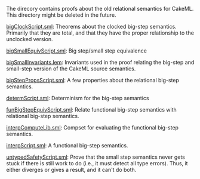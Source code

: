 The direcory contains proofs about the old relational semantics for
CakeML. This directory might be deleted in the future.

[bigClockScript.sml](bigClockScript.sml):
Theorems about the clocked big-step semantics. Primarily that they
are total, and that they have the proper relationship to the
unclocked version.

[bigSmallEquivScript.sml](bigSmallEquivScript.sml):
Big step/small step equivalence

[bigSmallInvariants.lem](bigSmallInvariants.lem):
Invariants used in the proof relating the big-step and small-step
version of the CakeML source semantics.

[bigStepPropsScript.sml](bigStepPropsScript.sml):
A few properties about the relational big-step semantics.

[determScript.sml](determScript.sml):
Determinism for the big-step semantics

[funBigStepEquivScript.sml](funBigStepEquivScript.sml):
Relate functional big-step semantics with relational big-step
semantics.

[interpComputeLib.sml](interpComputeLib.sml):
Compset for evaluating the functional big-step semantics.

[interpScript.sml](interpScript.sml):
A functional big-step semantics.

[untypedSafetyScript.sml](untypedSafetyScript.sml):
Prove that the small step semantics never gets stuck if there is
still work to do (i.e., it must detect all type errors).  Thus, it
either diverges or gives a result, and it can't do both.
